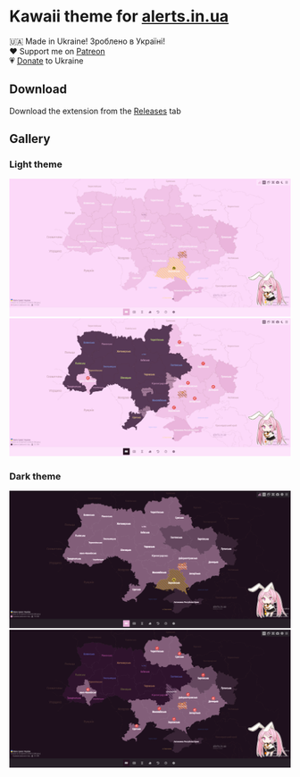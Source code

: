 # Kawaii theme for [alerts.in.ua](https://alerts.in.ua/)

:ukraine: Made in Ukraine! Зроблено в Україні!\
:heart: Support me on [Patreon](https://patreon.com/SuperNeon4ik)\
:heartpulse: [Donate](https://saveukraine.org/donate) to Ukraine

## Download
Download the extension from the [Releases](https://github.com/Nekowos/KawaiiThemeForAlerts/releases) tab

## Gallery
### Light theme
![Light theme (country-wide alert)](assets/light1.png)
![Light theme (partial alert)](assets/light2.png)

### Dark theme
![Dark theme (country-wide alert)](assets/dark1.png)
![Dark theme (partial alert)](assets/dark2.png)
